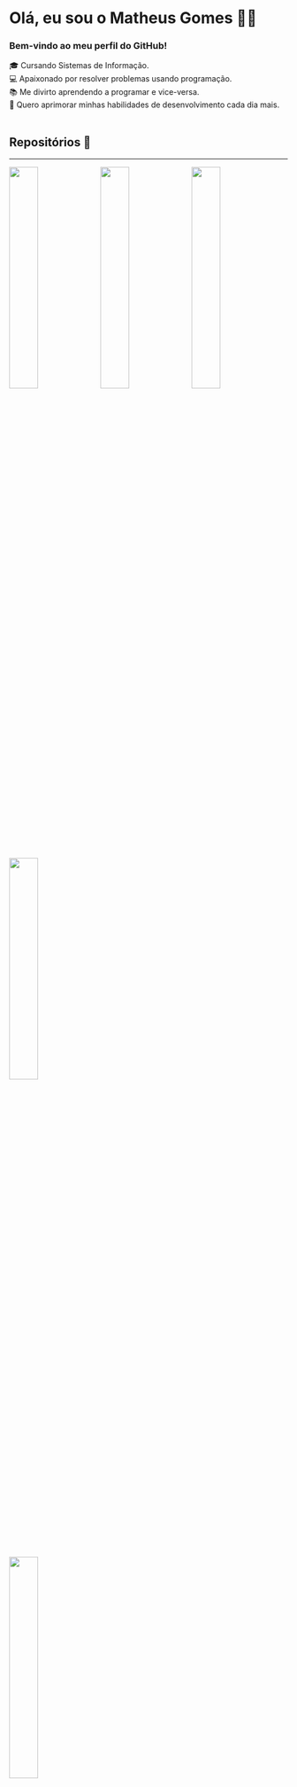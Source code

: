 # Olá, eu sou o Matheus Gomes 👋🏻
### Bem-vindo ao meu perfil do GitHub!
🎓 Cursando Sistemas de Informação.<br>
💻 Apaixonado por resolver problemas usando programação.<br>
📚 Me divirto aprendendo a programar e vice-versa.<br>
🎯 Quero aprimorar minhas habilidades de desenvolvimento cada dia mais.
<br><br>

## Repositórios 💼
___

[<img width="32%" src="https://github-readme-stats.vercel.app/api/pin/?username=gomestizado&repo=java-poo&theme=dracula"/>](https://github.com/gomestizado/java-poo)
[<img width="32%" src="https://github-readme-stats.vercel.app/api/pin/?username=gomestizado&repo=tiktok-clone&theme=dracula"/>](https://github.com/gomestizado/tiktok-clone)
[<img width="32%" src="https://github-readme-stats.vercel.app/api/pin/?username=gomestizado&repo=faculdade&theme=dracula"/>](https://github.com/gomestizado/faculdade)
[<img width="32%" src="https://github-readme-stats.vercel.app/api/pin/?username=gomestizado&repo=cronometro&theme=dracula"/>](https://github.com/gomestizado/cronometro)

[<img width="32%" src="https://github-readme-stats.vercel.app/api/top-langs/?username=gomestizado&theme=dracula&langs_count=5&exclude_repo=meu-kube-news,meu-cluster-terraform,meu-kube-conversao-temperatura">](https://github.com/anuraghazra/github-readme-stats)
<br><br><br><br>

## Contato ✉️
[<img src="https://img.shields.io/badge/LinkedIn-0077B5?style=for-the-badge&logo=linkedin&logoColor=white" alt="linkedin"/>](https://www.linkedin.com/in/matheuscgomes/)

<br>

###### Obrigado pela visita e até breve!
